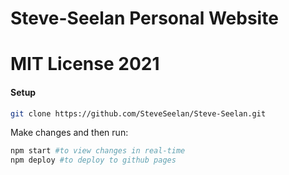 # Steve-Seelan Personal Website

# MIT License 2021

#### Setup

```bash
git clone https://github.com/SteveSeelan/Steve-Seelan.git
```

Make changes and then run:

```bash
npm start #to view changes in real-time
npm deploy #to deploy to github pages
```
